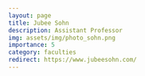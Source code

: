 ```yaml
---
layout: page
title: Jubee Sohn
description: Assistant Professor
img: assets/img/photo_sohn.png
importance: 5
category: faculties
redirect: https://www.jubeesohn.com/
---
```

